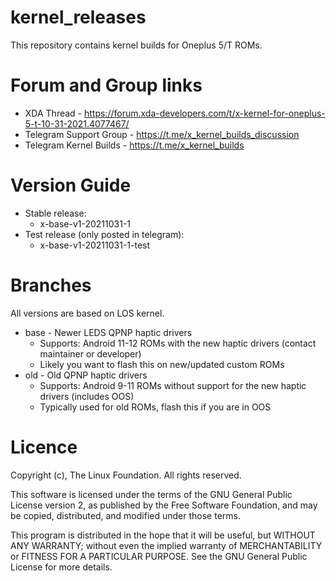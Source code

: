 # kernel_releases
This repository contains kernel builds for Oneplus 5/T ROMs.

# Forum and Group links
- XDA Thread - https://forum.xda-developers.com/t/x-kernel-for-oneplus-5-t-10-31-2021.4077467/
- Telegram Support Group - https://t.me/x_kernel_builds_discussion
- Telegram Kernel Builds - https://t.me/x_kernel_builds

# Version Guide
- Stable release:
  - x-base-v1-20211031-1
- Test release (only posted in telegram):
  - x-base-v1-20211031-1-test

# Branches
All versions are based on LOS kernel.

- base - Newer LEDS QPNP haptic drivers
  - Supports: Android 11-12 ROMs with the new haptic drivers (contact maintainer or developer)
  - Likely you want to flash this on new/updated custom ROMs
- old - Old QPNP haptic drivers
  - Supports: Android 9-11 ROMs without support for the new haptic drivers (includes OOS)
  - Typically used for old ROMs, flash this if you are in OOS

# Licence
Copyright (c), The Linux Foundation. All rights reserved.

 This software is licensed under the terms of the GNU General Public
 License version 2, as published by the Free Software Foundation, and
 may be copied, distributed, and modified under those terms.

 This program is distributed in the hope that it will be useful,
 but WITHOUT ANY WARRANTY; without even the implied warranty of
 MERCHANTABILITY or FITNESS FOR A PARTICULAR PURPOSE. See the
 GNU General Public License for more details.
